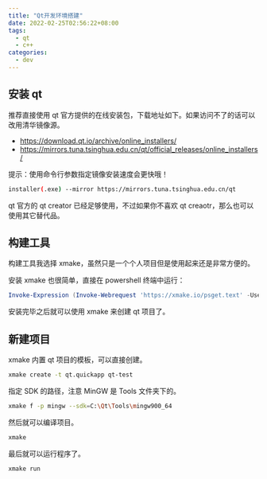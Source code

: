 ```yaml
---
title: "Qt开发环境搭建"
date: 2022-02-25T02:56:22+08:00
tags:
  - qt
  - c++
categories:
  - dev
---
```


## 安装 qt

推荐直接使用 qt 官方提供的在线安装包，下载地址如下。如果访问不了的话可以改用清华镜像源。

- <https://download.qt.io/archive/online_installers/>
- <https://mirrors.tuna.tsinghua.edu.cn/qt/official_releases/online_installers/>

提示：使用命令行参数指定镜像安装速度会更快哦！

```sh
installer(.exe) --mirror https://mirrors.tuna.tsinghua.edu.cn/qt
```

qt 官方的 qt creator 已经足够使用，不过如果你不喜欢 qt creaotr，那么也可以使用其它替代品。

## 构建工具

构建工具我选择 xmake，虽然只是一个个人项目但是使用起来还是非常方便的。

安装 xmake 也很简单，直接在 powershell 终端中运行：

```powershell
Invoke-Expression (Invoke-Webrequest 'https://xmake.io/psget.text' -UseBasicParsing).Content
```

安装完毕之后就可以使用 xmake 来创建 qt 项目了。

## 新建项目

xmake 内置 qt 项目的模板，可以直接创建。

```sh
xmake create -t qt.quickapp qt-test
```

指定 SDK 的路径，注意 MinGW 是 Tools 文件夹下的。

```sh
xmake f -p mingw --sdk=C:\Qt\Tools\mingw900_64
```

然后就可以编译项目。

```sh
xmake
```

最后就可以运行程序了。

```sh
xmake run
```
